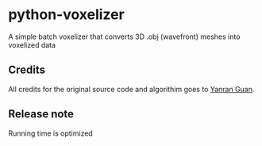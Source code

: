 # python-voxelizer
A simple batch voxelizer that converts 3D .obj (wavefront) meshes into voxelized data

## Credits

All credits for the original source code and algorithim goes to [Yanran Guan](https://github.com/IsaacGuan).

## Release note

Running time is optimized
